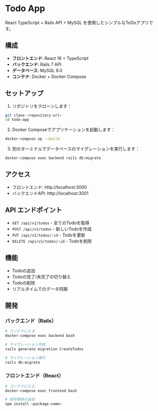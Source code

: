 # Todo App

React TypeScript + Rails API + MySQL を使用したシンプルなToDoアプリです。

## 構成

- **フロントエンド**: React 18 + TypeScript
- **バックエンド**: Rails 7 API
- **データベース**: MySQL 8.0
- **コンテナ**: Docker + Docker Compose

## セットアップ

1. リポジトリをクローンします：
```bash
git clone <repository-url>
cd todo-app
```

2. Docker Composeでアプリケーションを起動します：
```bash
docker-compose up --build
```

3. 別のターミナルでデータベースのマイグレーションを実行します：
```bash
docker-compose exec backend rails db:migrate
```

## アクセス

- フロントエンド: http://localhost:3000
- バックエンドAPI: http://localhost:3001

## API エンドポイント

- `GET /api/v1/todos` - 全てのTodoを取得
- `POST /api/v1/todos` - 新しいTodoを作成
- `PUT /api/v1/todos/:id` - Todoを更新
- `DELETE /api/v1/todos/:id` - Todoを削除

## 機能

- Todoの追加
- Todoの完了/未完了の切り替え
- Todoの削除
- リアルタイムでのデータ同期

## 開発

### バックエンド（Rails）

```bash
# コンテナに入る
docker-compose exec backend bash

# マイグレーション作成
rails generate migration CreateTodos

# マイグレーション実行
rails db:migrate
```

### フロントエンド（React）

```bash
# コンテナに入る
docker-compose exec frontend bash

# 依存関係の追加
npm install <package-name>
```